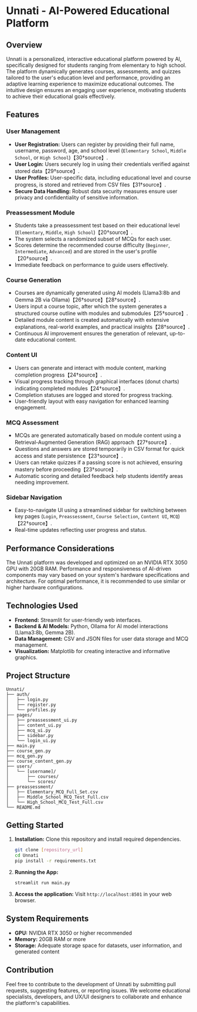 # Unnati - AI-Powered Educational Platform

## Overview
Unnati is a personalized, interactive educational platform powered by AI, specifically designed for students ranging from elementary to high school. The platform dynamically generates courses, assessments, and quizzes tailored to the user's education level and performance, providing an adaptive learning experience to maximize educational outcomes. The intuitive design ensures an engaging user experience, motivating students to achieve their educational goals effectively.

## Features

### User Management
- **User Registration:** Users can register by providing their full name, username, password, age, and school level (`Elementary School`, `Middle School`, or `High School`)【30†source】.
- **User Login:** Users securely log in using their credentials verified against stored data【29†source】.
- **User Profiles:** User-specific data, including educational level and course progress, is stored and retrieved from CSV files【31†source】.
- **Secure Data Handling:** Robust data security measures ensure user privacy and confidentiality of sensitive information.

### Preassessment Module
- Students take a preassessment test based on their educational level (`Elementary`, `Middle`, `High School`)【20†source】.
- The system selects a randomized subset of MCQs for each user.
- Scores determine the recommended course difficulty (`Beginner`, `Intermediate`, `Advanced`) and are stored in the user's profile【20†source】.
- Immediate feedback on performance to guide users effectively.

### Course Generation
- Courses are dynamically generated using AI models (Llama3:8b and Gemma 2B via Ollama)【26†source】【28†source】.
- Users input a course topic, after which the system generates a structured course outline with modules and submodules【25†source】.
- Detailed module content is created automatically with extensive explanations, real-world examples, and practical insights【28†source】.
- Continuous AI improvement ensures the generation of relevant, up-to-date educational content.

### Content UI
- Users can generate and interact with module content, marking completion progress【24†source】.
- Visual progress tracking through graphical interfaces (donut charts) indicating completed modules【24†source】.
- Completion statuses are logged and stored for progress tracking.
- User-friendly layout with easy navigation for enhanced learning engagement.

### MCQ Assessment
- MCQs are generated automatically based on module content using a Retrieval-Augmented Generation (RAG) approach【27†source】.
- Questions and answers are stored temporarily in CSV format for quick access and state persistence【23†source】.
- Users can retake quizzes if a passing score is not achieved, ensuring mastery before proceeding【23†source】.
- Automatic scoring and detailed feedback help students identify areas needing improvement.

### Sidebar Navigation
- Easy-to-navigate UI using a streamlined sidebar for switching between key pages (`Login`, `Preassessment`, `Course Selection`, `Content UI`, `MCQ`)【22†source】.
- Real-time updates reflecting user progress and status.

## Performance Considerations
The Unnati platform was developed and optimized on an NVIDIA RTX 3050 GPU with 20GB RAM. Performance and responsiveness of AI-driven components may vary based on your system's hardware specifications and architecture. For optimal performance, it is recommended to use similar or higher hardware configurations.

## Technologies Used
- **Frontend:** Streamlit for user-friendly web interfaces.
- **Backend & AI Models:** Python, Ollama for AI model interactions (Llama3:8b, Gemma 2B).
- **Data Management:** CSV and JSON files for user data storage and MCQ management.
- **Visualization:** Matplotlib for creating interactive and informative graphics.

## Project Structure
```
Unnati/
├── auth/
│   ├── login.py
│   ├── register.py
│   └── profiles.py
├── pages/
│   ├── preassessment_ui.py
│   ├── content_ui.py
│   ├── mcq_ui.py
│   ├── sidebar.py
│   └── login_ui.py
├── main.py
├── course_gen.py
├── mcq_gen.py
├── course_content_gen.py
├── users/
│   └── [username]/
│       ├── courses/
│       └── scores/
├── preassessment/
│   ├── Elementary_MCQ_Full_Set.csv
│   ├── Middle_School_MCQ_Test_Full.csv
│   └── High_School_MCQ_Test_Full.csv
└── README.md
```

## Getting Started
1. **Installation:** Clone this repository and install required dependencies.
   ```bash
   git clone [repository_url]
   cd Unnati
   pip install -r requirements.txt
   ```
2. **Running the App:**
   ```bash
   streamlit run main.py
   ```
3. **Access the application:** Visit `http://localhost:8501` in your web browser.

## System Requirements
- **GPU:** NVIDIA RTX 3050 or higher recommended
- **Memory:** 20GB RAM or more
- **Storage:** Adequate storage space for datasets, user information, and generated content

## Contribution
Feel free to contribute to the development of Unnati by submitting pull requests, suggesting features, or reporting issues. We welcome educational specialists, developers, and UX/UI designers to collaborate and enhance the platform's capabilities.
